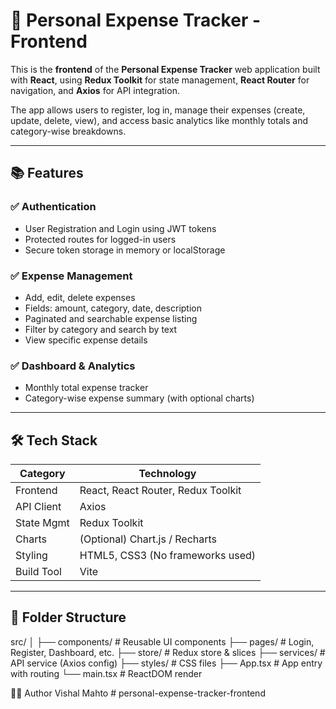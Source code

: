 # 💸 Personal Expense Tracker - Frontend

This is the **frontend** of the **Personal Expense Tracker** web application built with **React**, using **Redux Toolkit** for state management, **React Router** for navigation, and **Axios** for API integration.

The app allows users to register, log in, manage their expenses (create, update, delete, view), and access basic analytics like monthly totals and category-wise breakdowns.

---

## 📚 Features

### ✅ Authentication

- User Registration and Login using JWT tokens
- Protected routes for logged-in users
- Secure token storage in memory or localStorage

### ✅ Expense Management

- Add, edit, delete expenses
- Fields: amount, category, date, description
- Paginated and searchable expense listing
- Filter by category and search by text
- View specific expense details

### ✅ Dashboard & Analytics

- Monthly total expense tracker
- Category-wise expense summary (with optional charts)

---

## 🛠️ Tech Stack

| Category   | Technology                         |
| ---------- | ---------------------------------- |
| Frontend   | React, React Router, Redux Toolkit |
| API Client | Axios                              |
| State Mgmt | Redux Toolkit                      |
| Charts     | (Optional) Chart.js / Recharts     |
| Styling    | HTML5, CSS3 (No frameworks used)   |
| Build Tool | Vite                               |

---

## 🧾 Folder Structure

src/
│
├── components/ # Reusable UI components
├── pages/ # Login, Register, Dashboard, etc.
├── store/ # Redux store & slices
├── services/ # API service (Axios config)
├── styles/ # CSS files
├── App.tsx # App entry with routing
└── main.tsx # ReactDOM render

👨‍💻 Author
Vishal Mahto
#   p e r s o n a l - e x p e n s e - t r a c k e r - f r o n t e n d  
 
